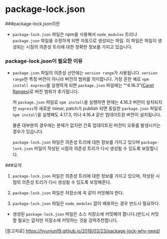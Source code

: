# package-lock.json

###package-lock.json이란

* `package-lock.json` 파일은 npm을 사용해서 `node_modules` 트리나 `package.json` 파일을 수정하게 되면 자동으로 생성되는 파일.
  이 파일은 파일이 생성되는 시점의 의존성 트리에 대한 정확한 정보를 가지고 있습니다.

### package-lock.json이 필요한 이유

* `package.json` 파일의 의존성 선언에는 `version range`가 사용됩니다. `version range`란 특정 버전이 아니라 버전의 범위를 의미합니다.
  가장 흔한 예로 `npm install express`를 실행하게 되면 `package.json` 파일에는 “^4.16.3”([Caret Ranges](https://github.com/npm/node-semver#caret-ranges-123-025-004))로 버전 범위가 추가됩니다.

  저 `package.json` 파일로 `npm install`을 실행하면 현재는 4.16.3 버전이 설치되지만 `express`의 새로운 minor, patch가 publish 되면 동일한 `package.json` 파일로 `npm install`을 실행해도 4.17.3, 이나 4.16.4 같은 업데이트된 버전이 설치됩니다.

  물론 대부분의 경우에는 문제가 없지만 간혹 업데이트된 버전이 오류를 발생시키는 경우가 있습니다.

  `package-lock.json` 파일은 의존성 트리에 대한 정보를 가지고 있으며 `package-lock.json` 파일이 작성된 시점의 의존성 트리가 다시 생성될 수 있도록 보장합니다.

###요약

1. `package-lock.json` 파일은 의존성 트리에 대한 정보를 가지고 있으며, 작성된 시점의 의존성 트리가 다시 생성될 수 있도록 보장해준다.

2. `package-lock.json` 파일은 저장소에 꼭 같이 커밋해야 한다.

3. `package-lock.json` 파일은 `node_modules` 없이 배포하는 경우 반드시 필요하다.



* 생성된 `package-lock.json` 파일은 소스 저장소에 커밋해야 합니다.(반드시 커밋할 필요는 없지만 저장소에 커밋하는 것을 강력추천합니다.



[참고자료] https://hyunjun19.github.io/2018/03/23/package-lock-why-need/



